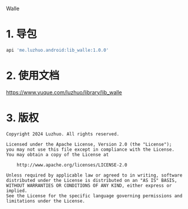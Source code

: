Walle

# 1. 导包

```groovy
api 'me.luzhuo.android:lib_walle:1.0.0'
```

# 2. 使用文档

https://www.yuque.com/luzhuo/library/lib_walle

# 3. 版权

```
Copyright 2024 Luzhuo. All rights reserved.

Licensed under the Apache License, Version 2.0 (the "License");
you may not use this file except in compliance with the License.
You may obtain a copy of the License at

    http://www.apache.org/licenses/LICENSE-2.0

Unless required by applicable law or agreed to in writing, software
distributed under the License is distributed on an "AS IS" BASIS,
WITHOUT WARRANTIES OR CONDITIONS OF ANY KIND, either express or implied.
See the License for the specific language governing permissions and
limitations under the License.
```

